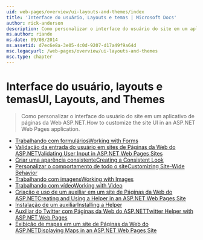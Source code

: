 ```yaml
---
uid: web-pages/overview/ui-layouts-and-themes/index
title: 'Interface do usuário, Layouts e temas | Microsoft Docs'
author: rick-anderson
description: Como personalizar o interface do usuário do site em um aplicativo de páginas da Web ASP.NET.
ms.author: riande
ms.date: 09/08/2014
ms.assetid: d7ec6e8a-3e05-4c0d-9207-d17a49f9a64d
msc.legacyurl: /web-pages/overview/ui-layouts-and-themes
msc.type: chapter
---
```

<a name="ui-layouts-and-themes"></a><span data-ttu-id="c5ef6-103">Interface do usuário, layouts e temas</span><span class="sxs-lookup"><span data-stu-id="c5ef6-103">UI, Layouts, and Themes</span></span>
====================
> <span data-ttu-id="c5ef6-104">Como personalizar o interface do usuário do site em um aplicativo de páginas da Web ASP.NET.</span><span class="sxs-lookup"><span data-stu-id="c5ef6-104">How to customize the site UI in an ASP.NET Web Pages application.</span></span>


- [<span data-ttu-id="c5ef6-105">Trabalhando com formulários</span><span class="sxs-lookup"><span data-stu-id="c5ef6-105">Working with Forms</span></span>](4-working-with-forms.md)
- [<span data-ttu-id="c5ef6-106">Validação da entrada do usuário em sites de Páginas da Web do ASP.NET</span><span class="sxs-lookup"><span data-stu-id="c5ef6-106">Validating User Input in ASP.NET Web Pages Sites</span></span>](validating-user-input-in-aspnet-web-pages-sites.md)
- [<span data-ttu-id="c5ef6-107">Criar uma aparência consistente</span><span class="sxs-lookup"><span data-stu-id="c5ef6-107">Creating a Consistent Look</span></span>](3-creating-a-consistent-look.md)
- [<span data-ttu-id="c5ef6-108">Personalizar o comportamento de todo o site</span><span class="sxs-lookup"><span data-stu-id="c5ef6-108">Customizing Site-Wide Behavior</span></span>](18-customizing-site-wide-behavior.md)
- [<span data-ttu-id="c5ef6-109">Trabalhando com imagens</span><span class="sxs-lookup"><span data-stu-id="c5ef6-109">Working with Images</span></span>](9-working-with-images.md)
- [<span data-ttu-id="c5ef6-110">Trabalhando com vídeo</span><span class="sxs-lookup"><span data-stu-id="c5ef6-110">Working with Video</span></span>](10-working-with-video.md)
- [<span data-ttu-id="c5ef6-111">Criação e uso de um auxiliar em um site de Páginas da Web do ASP.NET</span><span class="sxs-lookup"><span data-stu-id="c5ef6-111">Creating and Using a Helper in an ASP.NET Web Pages Site</span></span>](creating-and-using-a-helper-in-an-aspnet-web-pages-site.md)
- [<span data-ttu-id="c5ef6-112">Instalação de um auxiliar</span><span class="sxs-lookup"><span data-stu-id="c5ef6-112">Installing a Helper</span></span>](installing-helpers.md)
- [<span data-ttu-id="c5ef6-113">Auxiliar do Twitter com Páginas da Web do ASP.NET</span><span class="sxs-lookup"><span data-stu-id="c5ef6-113">Twitter Helper with ASP.NET Web Pages</span></span>](twitter-helper.md)
- [<span data-ttu-id="c5ef6-114">Exibição de mapas em um site de Páginas da Web do ASP.NET</span><span class="sxs-lookup"><span data-stu-id="c5ef6-114">Displaying Maps in an ASP.NET Web Pages Site</span></span>](displaying-maps-in-an-aspnet-web-pages-site.md)
